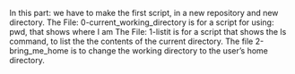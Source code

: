 In this part: we have to make the first script, in a new repository and  new directory.
The File: 0-current_working_directory is for a script for using: pwd, that shows where I am 
The File: 1-listit is for a script that shows the ls command, to list the the contents of the current directory. 
The file 2-bring_me_home is to change the working directory to the user’s home directory.